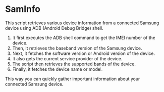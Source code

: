 # SamInfo

This script retrieves various device information from a connected Samsung device using ADB (Android Debug Bridge) shell.

1. It first executes the ADB shell command to get the IMEI number of the device.
2. Then, it retrieves the baseband version of the Samsung device.
3. Next, it fetches the software version or Android version of the device.
4. It also gets the current service provider of the device.
5. The script then retrieves the supported bands of the device.
6. Finally, it fetches the device name or model.

This way you can quickly gather important information about your connected Samsung device.
